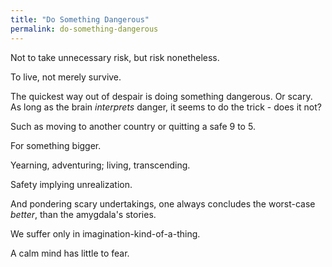```yaml
---
title: "Do Something Dangerous"
permalink: do-something-dangerous
---
```


Not to take unnecessary risk, but risk nonetheless.

To live, not merely survive.

The quickest way out of despair is doing something dangerous. Or scary. As long as the brain *interprets* danger, it seems to do the trick - does it not?

Such as moving to another country or quitting a safe 9 to 5.

For something bigger.

Yearning, adventuring; living, transcending.

Safety implying unrealization.

And pondering scary undertakings, one always concludes the worst-case _better_, than the amygdala's stories.

We suffer only in imagination-kind-of-a-thing.

A calm mind has little to fear.

